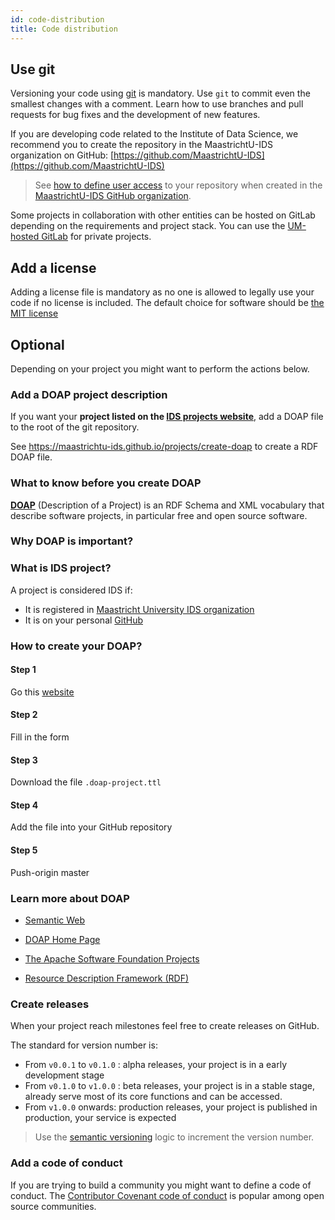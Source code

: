 ```yaml
---
id: code-distribution
title: Code distribution
---
```


## Use git

Versioning your code using [git](https://git-scm.com/) is mandatory. Use `git` to commit even the smallest changes with a comment. Learn how to use branches and pull requests for bug fixes and the development of new features.

If you are developing code related to the Institute of Data Science, we recommend you to create the repository in the MaastrichtU-IDS organization on GitHub: [https://github.com/MaastrichtU-IDS](https://github.com/MaastrichtU-IDS)

> See [how to define user access](/docs/project-management) to your repository when created in the [MaastrichtU-IDS GitHub organization](https://github.com/MaastrichtU-IDS).

Some projects in collaboration with other entities can be hosted on GitLab depending on the requirements and project stack. You can use the [UM-hosted GitLab](https://gitlab.maastrichtuniversity.nl/) for private projects.

## Add a license

Adding a license file is mandatory as no one is allowed to legally use your code if no license is included. The default choice for software should be [the MIT license](https://choosealicense.com/licenses/mit/)

## Optional

Depending on your project you might want to perform the actions below.

### Add a DOAP project description

If you want your **project listed on the [IDS projects website](https://maastrichtu-ids.github.io/projects)**, add a  DOAP file to the root of the git repository.

See https://maastrichtu-ids.github.io/projects/create-doap to create a RDF DOAP file.



### What to know before you create DOAP

**[DOAP](https://github.com/ewilderj/doap/wiki)** (Description of a Project) is an RDF Schema and XML vocabulary that describe software projects, in particular free and open source software.

### Why DOAP is important?



### What is IDS project?

A project is considered IDS if:

* It is registered in [Maastricht University IDS organization](https://github.com/MaastrichtU-IDS?utf8=%E2%9C%93&q=&type=&language=)
* It is on your personal [GitHub](https://github.com/MaastrichtU-IDS?utf8=%E2%9C%93&q=&type=&language=)



### How to create your DOAP?

#### Step 1

Go this [website](https://maastrichtu-ids.github.io/projects/create-doap)

#### Step 2

Fill in the form

#### Step 3

Download the file `.doap-project.ttl`

#### Step 4

Add the file into your GitHub repository

#### Step 5

Push-origin master



### Learn more about DOAP

- [Semantic Web](http://en.wikipedia.org/wiki/Semantic_web)

- [DOAP Home Page](https://github.com/edumbill/doap/wiki)

- [The Apache Software Foundation Projects](http://projects.apache.org/)

- [Resource Description Framework (RDF)](http://en.wikipedia.org/wiki/Resource_Description_Framework)

  

### Create releases

When your project reach milestones feel free to create releases on GitHub.

The standard for version number is:

* From `v0.0.1` to `v0.1.0` : alpha releases, your project is in a early development stage
* From `v0.1.0` to `v1.0.0` : beta releases, your project is in a stable stage, already serve most of its core functions and can be accessed.
* From `v1.0.0` onwards: production releases, your project is published in production, your service is expected

> Use the [semantic versioning](https://semver.org/) logic to increment the version number.

### Add a code of conduct

If you are trying to build a community you might want to define a code of conduct. The [Contributor Covenant code of conduct](https://www.contributor-covenant.org/version/1/4/code-of-conduct/code_of_conduct.md) is popular among open source communities.